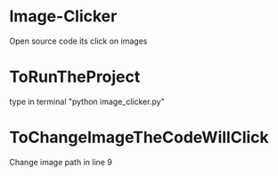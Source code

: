 # Image-Clicker
Open source code its click on images
# ToRunTheProject
type in terminal "python image_clicker.py"
# ToChangeImageTheCodeWillClick
Change image path in line 9
